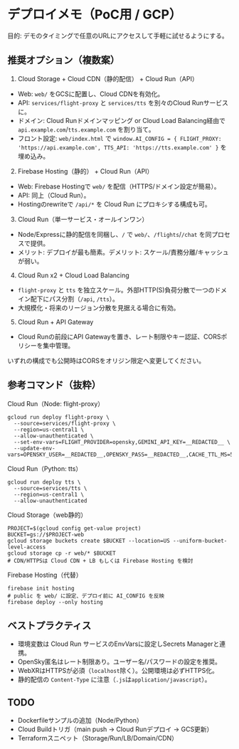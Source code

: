 # デプロイメモ（PoC用 / GCP）

目的: デモのタイミングで任意のURLにアクセスして手軽に試せるようにする。

## 推奨オプション（複数案）

1) Cloud Storage + Cloud CDN（静的配信） + Cloud Run（API）
- Web: `web/` をGCSに配置し、Cloud CDNを有効化。
- API: `services/flight-proxy` と `services/tts` を別々のCloud Runサービスに。
- ドメイン: Cloud Runドメインマッピング or Cloud Load Balancing経由で `api.example.com`/`tts.example.com` を割り当て。
- フロント設定: `web/index.html` で `window.AI_CONFIG = { FLIGHT_PROXY: 'https://api.example.com', TTS_API: 'https://tts.example.com' }` を埋め込み。

2) Firebase Hosting（静的） + Cloud Run（API）
- Web: Firebase Hostingで `web/` を配信（HTTPS/ドメイン設定が簡易）。
- API: 同上（Cloud Run）。
- Hostingのrewriteで `/api/*` を Cloud Run にプロキシする構成も可。

3) Cloud Run（単一サービス・オールインワン）
- Node/Expressに静的配信を同梱し、`/` で `web/`、`/flights`/`/chat` を同プロセスで提供。
- メリット: デプロイが最も簡素。デメリット: スケール/責務分離/キャッシュが弱い。

4) Cloud Run x2 + Cloud Load Balancing
- `flight-proxy` と `tts` を独立スケール。外部HTTP(S)負荷分散で一つのドメイン配下にパス分割（`/api`, `/tts`）。
- 大規模化・将来のリージョン分散を見据える場合に有効。

5) Cloud Run + API Gateway
- Cloud Runの前段にAPI Gatewayを置き、レート制限やキー認証、CORSポリシーを集中管理。

いずれの構成でも公開時はCORSをオリジン限定へ変更してください。

## 参考コマンド（抜粋）

Cloud Run（Node: flight-proxy）
```
gcloud run deploy flight-proxy \
  --source=services/flight-proxy \
  --region=us-central1 \
  --allow-unauthenticated \
  --set-env-vars=FLIGHT_PROVIDER=opensky,GEMINI_API_KEY=__REDACTED__ \
  --update-env-vars=OPENSKY_USER=__REDACTED__,OPENSKY_PASS=__REDACTED__,CACHE_TTL_MS=5000
```

Cloud Run（Python: tts）
```
gcloud run deploy tts \
  --source=services/tts \
  --region=us-central1 \
  --allow-unauthenticated
```

Cloud Storage（web静的）
```
PROJECT=$(gcloud config get-value project)
BUCKET=gs://$PROJECT-web
gcloud storage buckets create $BUCKET --location=US --uniform-bucket-level-access
gcloud storage cp -r web/* $BUCKET
# CDN/HTTPSは Cloud CDN + LB もしくは Firebase Hosting を検討
```

Firebase Hosting（代替）
```
firebase init hosting
# public を web/ に設定、デプロイ前に AI_CONFIG を反映
firebase deploy --only hosting
```

## ベストプラクティス
- 環境変数は Cloud Run サービスのEnvVarsに設定しSecrets Managerと連携。
- OpenSky匿名はレート制限あり。ユーザー名/パスワードの設定を推奨。
- WebXRはHTTPSが必須（`localhost`除く）。公開環境は必ずHTTPS化。
- 静的配信の `Content-Type` に注意（`.js`は`application/javascript`）。

## TODO
- Dockerfileサンプルの追加（Node/Python）
- Cloud Buildトリガ（main push → Cloud Runデプロイ → GCS更新）
- Terraformスニペット（Storage/Run/LB/Domain/CDN）
